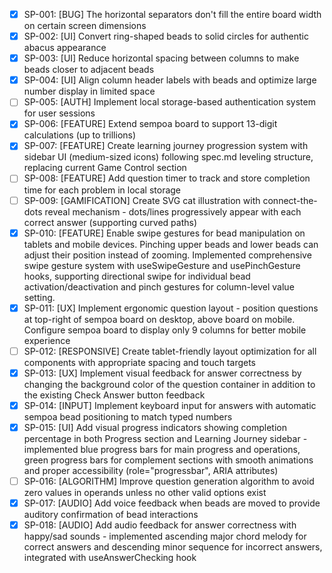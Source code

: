 - [x] SP-001: [BUG] The horizontal separators don't fill the entire board width on certain screen dimensions
- [x] SP-002: [UI] Convert ring-shaped beads to solid circles for authentic abacus appearance
- [x] SP-003: [UI] Reduce horizontal spacing between columns to make beads closer to adjacent beads
- [x] SP-004: [UI] Align column header labels with beads and optimize large number display in limited space
- [ ] SP-005: [AUTH] Implement local storage-based authentication system for user sessions
- [x] SP-006: [FEATURE] Extend sempoa board to support 13-digit calculations (up to trillions)
- [x] SP-007: [FEATURE] Create learning journey progression system with sidebar UI (medium-sized icons) following spec.md leveling structure, replacing current Game Control section
- [ ] SP-008: [FEATURE] Add question timer to track and store completion time for each problem in local storage
- [ ] SP-009: [GAMIFICATION] Create SVG cat illustration with connect-the-dots reveal mechanism - dots/lines progressively appear with each correct answer (supporting curved paths)
- [x] SP-010: [FEATURE] Enable swipe gestures for bead manipulation on tablets and mobile devices. Pinching upper beads and lower beads can adjust their position instead of zooming. Implemented comprehensive swipe gesture system with useSwipeGesture and usePinchGesture hooks, supporting directional swipe for individual bead activation/deactivation and pinch gestures for column-level value setting.
- [x] SP-011: [UX] Implement ergonomic question layout - position questions at top-right of sempoa board on desktop, above board on mobile. Configure sempoa board to display only 9 columns for better mobile experience
- [ ] SP-012: [RESPONSIVE] Create tablet-friendly layout optimization for all components with appropriate spacing and touch targets
- [x] SP-013: [UX] Implement visual feedback for answer correctness by changing the background color of the question container in addition to the existing Check Answer button feedback
- [x] SP-014: [INPUT] Implement keyboard input for answers with automatic sempoa bead positioning to match typed numbers
- [x] SP-015: [UI] Add visual progress indicators showing completion percentage in both Progress section and Learning Journey sidebar - implemented blue progress bars for main progress and operations, green progress bars for complement sections with smooth animations and proper accessibility (role="progressbar", ARIA attributes)
- [ ] SP-016: [ALGORITHM] Improve question generation algorithm to avoid zero values in operands unless no other valid options exist
- [x] SP-017: [AUDIO] Add voice feedback when beads are moved to provide auditory confirmation of bead interactions
- [x] SP-018: [AUDIO] Add audio feedback for answer correctness with happy/sad sounds - implemented ascending major chord melody for correct answers and descending minor sequence for incorrect answers, integrated with useAnswerChecking hook
